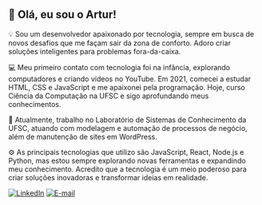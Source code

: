 ## 👋 Olá, eu sou o Artur!
💡 Sou um desenvolvedor apaixonado por tecnologia, sempre em busca de novos desafios que me façam sair da zona de conforto. Adoro criar soluções inteligentes para problemas fora-da-caixa.

💻 Meu primeiro contato com tecnologia foi na infância, explorando computadores e criando vídeos no YouTube. Em 2021, comecei a estudar HTML, CSS e JavaScript e me apaixonei pela programação. Hoje, curso Ciência da Computação na UFSC e sigo aprofundando meus conhecimentos.

🚀 Atualmente, trabalho no Laboratório de Sistemas de Conhecimento da UFSC, atuando com modelagem e automação de processos de negócio, além de manutenção de sites em WordPress.

⚙️ As principais tecnologias que utilizo são JavaScript, React, Node.js e Python, mas estou sempre explorando novas ferramentas e expandindo meu conhecimento. Acredito que a tecnologia é um meio poderoso para criar soluções inovadoras e transformar ideias em realidade.

[![LinkedIn](https://img.shields.io/badge/LinkedIn-78d?style=for-the-badge&logo=linkedin&logoColor=0A0AAF)](https://www.linkedin.com/in/arturtomaz/) [![E-mail](https://img.shields.io/badge/-Email-e9a?style=for-the-badge&logo=gmail&logoColor=E94D5F)](mailto:arturtomaz1@gmail.com)
